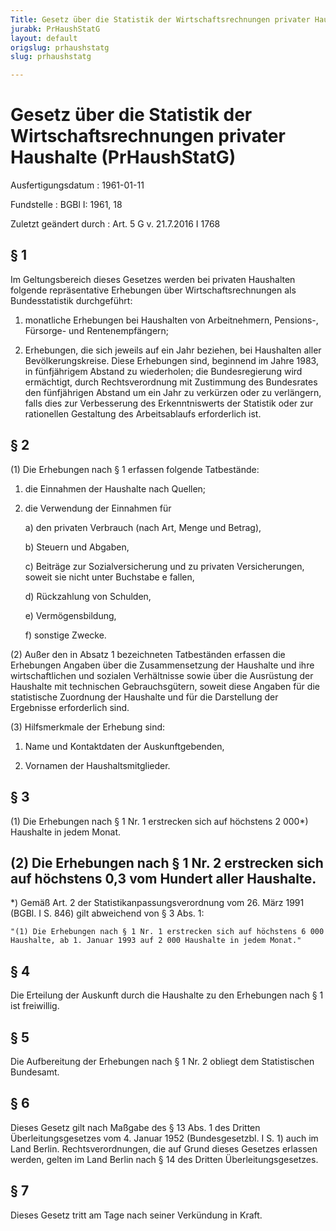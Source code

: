 ```yaml
---
Title: Gesetz über die Statistik der Wirtschaftsrechnungen privater Haushalte
jurabk: PrHaushStatG
layout: default
origslug: prhaushstatg
slug: prhaushstatg

---
```


# Gesetz über die Statistik der Wirtschaftsrechnungen privater Haushalte (PrHaushStatG)

Ausfertigungsdatum
:   1961-01-11

Fundstelle
:   BGBl I: 1961, 18

Zuletzt geändert durch
:   Art. 5 G v. 21.7.2016 I 1768


## § 1

Im Geltungsbereich dieses Gesetzes werden bei privaten Haushalten
folgende repräsentative Erhebungen über Wirtschaftsrechnungen als
Bundesstatistik durchgeführt:

1.  monatliche Erhebungen bei Haushalten von Arbeitnehmern, Pensions-,
    Fürsorge- und Rentenempfängern;


2.  Erhebungen, die sich jeweils auf ein Jahr beziehen, bei Haushalten
    aller Bevölkerungskreise. Diese Erhebungen sind, beginnend im Jahre
    1983, in fünfjährigem Abstand zu wiederholen; die Bundesregierung wird
    ermächtigt, durch Rechtsverordnung mit Zustimmung des Bundesrates den
    fünfjährigen Abstand um ein Jahr zu verkürzen oder zu verlängern,
    falls dies zur Verbesserung des Erkenntniswerts der Statistik oder zur
    rationellen Gestaltung des Arbeitsablaufs erforderlich ist.





## § 2

(1) Die Erhebungen nach § 1 erfassen folgende Tatbestände:

1.  die Einnahmen der Haushalte nach Quellen;


2.  die Verwendung der Einnahmen für

    a)  den privaten Verbrauch (nach Art, Menge und Betrag),


    b)  Steuern und Abgaben,


    c)  Beiträge zur Sozialversicherung und zu privaten Versicherungen, soweit
        sie nicht unter Buchstabe e fallen,


    d)  Rückzahlung von Schulden,


    e)  Vermögensbildung,


    f)  sonstige Zwecke.







(2) Außer den in Absatz 1 bezeichneten Tatbeständen erfassen die
Erhebungen Angaben über die Zusammensetzung der Haushalte und ihre
wirtschaftlichen und sozialen Verhältnisse sowie über die Ausrüstung
der Haushalte mit technischen Gebrauchsgütern, soweit diese Angaben
für die statistische Zuordnung der Haushalte und für die Darstellung
der Ergebnisse erforderlich sind.

(3) Hilfsmerkmale der Erhebung sind:

1.  Name und Kontaktdaten der Auskunftgebenden,


2.  Vornamen der Haushaltsmitglieder.





## § 3

(1) Die Erhebungen nach § 1 Nr. 1 erstrecken sich auf höchstens
2 000\*) Haushalte in jedem Monat.

(2) Die Erhebungen nach § 1 Nr. 2 erstrecken sich auf höchstens 0,3
vom Hundert aller Haushalte.
-----

\*) Gemäß Art. 2 der Statistikanpassungsverordnung vom 26. März 1991
    (BGBl. I S. 846) gilt abweichend von § 3 Abs. 1:

    "(1) Die Erhebungen nach § 1 Nr. 1 erstrecken sich auf höchstens 6 000
    Haushalte, ab 1. Januar 1993 auf 2 000 Haushalte in jedem Monat."





## § 4

Die Erteilung der Auskunft durch die Haushalte zu den Erhebungen nach
§ 1 ist freiwillig.


## § 5

Die Aufbereitung der Erhebungen nach § 1 Nr. 2 obliegt dem
Statistischen Bundesamt.


## § 6

Dieses Gesetz gilt nach Maßgabe des § 13 Abs. 1 des Dritten
Überleitungsgesetzes vom 4. Januar 1952 (Bundesgesetzbl. I S. 1) auch
im Land Berlin. Rechtsverordnungen, die auf Grund dieses Gesetzes
erlassen werden, gelten im Land Berlin nach § 14 des Dritten
Überleitungsgesetzes.


## § 7

Dieses Gesetz tritt am Tage nach seiner Verkündung in Kraft.

